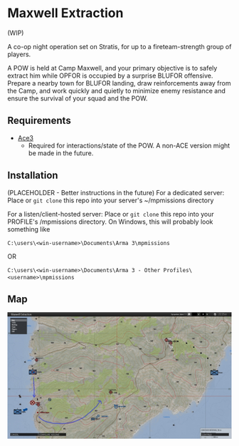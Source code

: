 # Maxwell Extraction

(WIP)

A co-op night operation set on Stratis, for up to a fireteam-strength group of players.

A POW is held at Camp Maxwell, and your primary objective is to safely extract him while OPFOR is occupied by a surprise BLUFOR offensive. Prepare a nearby town for BLUFOR landing, draw reinforcements away from the Camp, and work quickly and quietly to minimize enemy resistance and ensure the survival of your squad and the POW.

## Requirements
- [Ace3](https://ace3mod.com/)
    - Required for interactions/state of the POW. A non-ACE version might be made in the future.

## Installation
(PLACEHOLDER - Better instructions in the future)
For a dedicated server: Place or `git clone` this repo into your server's ~/mpmissions directory

For a listen/client-hosted server: Place or `git clone` this repo into your PROFILE's /mpmissions directory. On Windows, this will probably look something like 
```
C:\users\<win-username>\Documents\Arma 3\mpmissions
```
OR
```
C:\users\<win-username>\Documents\Arma 3 - Other Profiles\<username>\mpmissions
```

## Map

![](map.jpg)